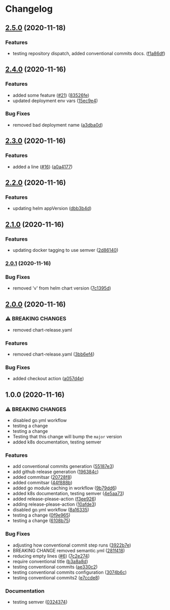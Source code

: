 # Changelog

## [2.5.0](https://www.github.com/jwenz723/gocolor/compare/v2.4.0...v2.5.0) (2020-11-18)


### Features

* testing repository dispatch, added conventional commits docs. ([f1a86df](https://www.github.com/jwenz723/gocolor/commit/f1a86df2d0f0059906977183af3804bde92ad876))

## [2.4.0](https://www.github.com/jwenz723/gocolor/compare/v2.3.0...v2.4.0) (2020-11-16)


### Features

* added some feature ([#21](https://www.github.com/jwenz723/gocolor/issues/21)) ([83526fe](https://www.github.com/jwenz723/gocolor/commit/83526fe8d0ed397b12a4d46aceff9104b3f6119a))
* updated deployment env vars ([15ec9e4](https://www.github.com/jwenz723/gocolor/commit/15ec9e4ed133f103989070edee15f8291e5c48c5))


### Bug Fixes

* removed bad deployment name ([a3dba0d](https://www.github.com/jwenz723/gocolor/commit/a3dba0dfceb8fc8867e0ad9d8fc1199e129ede95))

## [2.3.0](https://www.github.com/jwenz723/gocolor/compare/v2.2.0...v2.3.0) (2020-11-16)


### Features

* added a line ([#16](https://www.github.com/jwenz723/gocolor/issues/16)) ([a0a4177](https://www.github.com/jwenz723/gocolor/commit/a0a41775fee6d5bedbdfe2955dc3beec4dbd0d78))

## [2.2.0](https://www.github.com/jwenz723/gocolor/compare/v2.1.0...v2.2.0) (2020-11-16)


### Features

* updating helm appVersion ([dbb3b4d](https://www.github.com/jwenz723/gocolor/commit/dbb3b4d182188a9a3ee8a83e2d230d6a857b3fcc))

## [2.1.0](https://www.github.com/jwenz723/gocolor/compare/v2.0.1...v2.1.0) (2020-11-16)


### Features

* updating docker tagging to use semver ([2d86140](https://www.github.com/jwenz723/gocolor/commit/2d86140bee1b2105c692e7eedaf2b81fb885f966))

### [2.0.1](https://www.github.com/jwenz723/gocolor/compare/v2.0.0...v2.0.1) (2020-11-16)


### Bug Fixes

* removed 'v' from helm chart version ([7c1395d](https://www.github.com/jwenz723/gocolor/commit/7c1395d26ed7b58bd46553809b8d8c5f3ca43d32))

## [2.0.0](https://www.github.com/jwenz723/gocolor/compare/v1.0.0...v2.0.0) (2020-11-16)


### ⚠ BREAKING CHANGES

* removed chart-release.yaml

### Features

* removed chart-release.yaml ([3bb6ef4](https://www.github.com/jwenz723/gocolor/commit/3bb6ef469f4bee8a17c79d0cf2ee51899269bed6))


### Bug Fixes

* added checkout action ([a057d4e](https://www.github.com/jwenz723/gocolor/commit/a057d4ebf711e63060ceb682514e69f53fcddb1b))

## 1.0.0 (2020-11-16)


### ⚠ BREAKING CHANGES

* disabled go.yml workflow
* testing a change
* testing a change
* Testing that this change will bump the `major` version
* added k8s documentation, testing semver

### Features

* add conventional commits generation ([55187e3](https://www.github.com/jwenz723/gocolor/commit/55187e37df0746de58ded1e97ea10bf844ef66d5))
* add github release generation ([196384c](https://www.github.com/jwenz723/gocolor/commit/196384c20a9d8d8fdaac1da633e7ccf80c3b5534))
* added commitsar ([20728f8](https://www.github.com/jwenz723/gocolor/commit/20728f826628e59b9417c340da74a4b145125dc9))
* added commitsar ([44f888b](https://www.github.com/jwenz723/gocolor/commit/44f888b3d620e8f6d9cee1bedd565888f41dcd30))
* added go module caching in workflow ([9b79dd6](https://www.github.com/jwenz723/gocolor/commit/9b79dd69b075516464ccedcd3bdbaf06e2fb8a91))
* added k8s documentation, testing semver ([4e5aa73](https://www.github.com/jwenz723/gocolor/commit/4e5aa736867dae4e2174bb863c1d1821ed8e5113))
* added release-please-action ([f3ee926](https://www.github.com/jwenz723/gocolor/commit/f3ee926cdd931d547d760a421048e9dcde57cf45))
* adding release-please-action ([10afde3](https://www.github.com/jwenz723/gocolor/commit/10afde35a6d3e59a27401e076e5dd2ad8de65cf7))
* disabled go.yml workflow ([8a16335](https://www.github.com/jwenz723/gocolor/commit/8a1633542ede03e5aa784ea15af7739945847b1b))
* testing a change ([0f9e965](https://www.github.com/jwenz723/gocolor/commit/0f9e9657e1c0174fb46eceb8fe5e7d27ce005ee9))
* testing a change ([6108b75](https://www.github.com/jwenz723/gocolor/commit/6108b758ad5ea6e43414ada300e08033ba35c35d))


### Bug Fixes

* adjusting how conventional commit step runs ([3922b7e](https://www.github.com/jwenz723/gocolor/commit/3922b7e5b14c67ade75a02de5f7dd415cb67e296))
* BREAKING CHANGE removed semantic.yml ([281f418](https://www.github.com/jwenz723/gocolor/commit/281f418d834fd75458aae64aa1ca141b1e7e8b86))
* reducing empty lines ([#6](https://www.github.com/jwenz723/gocolor/issues/6)) ([7c2e274](https://www.github.com/jwenz723/gocolor/commit/7c2e274b44fcb7d7ff159344a6a49a27a15e22b0))
* require conventional title ([b3a8a8d](https://www.github.com/jwenz723/gocolor/commit/b3a8a8d201c020e1b42434edc2613f9da764cac0))
* testing conventional commits ([ae330c2](https://www.github.com/jwenz723/gocolor/commit/ae330c2f960de57825b5231045709b2226af6490))
* testing conventional commits configuration ([3074b6c](https://www.github.com/jwenz723/gocolor/commit/3074b6cbe2b52134f9ef5fd004e5fec11d87f8ca))
* testing conventional commits2 ([e7ccde8](https://www.github.com/jwenz723/gocolor/commit/e7ccde8691763a208a3020ce23ad727db17ef69d))


### Documentation

* testing semver ([0324374](https://www.github.com/jwenz723/gocolor/commit/03243746f0e7526a37addda76dd44befebd4b383))
